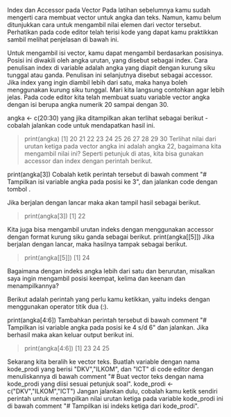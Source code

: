 Index dan Accessor pada Vector
Pada latihan sebelumnya kamu sudah mengerti cara membuat vector untuk angka dan teks. Namun, kamu belum ditunjukkan cara untuk mengambil nilai elemen dari vector tersebut. Perhatikan pada code editor telah terisi kode yang dapat kamu praktikkan sambil melihat penjelasan di bawah ini.

Untuk mengambil isi vector, kamu dapat mengambil berdasarkan posisinya. Posisi ini diwakili oleh angka urutan, yang disebut sebagai index.
Cara penulisan index di variable adalah angka yang diapit dengan kurung siku tunggal atau ganda. Penulisan ini selanjutnya disebut sebagai accessor.
Jika index yang ingin diambil lebih dari satu, maka hanya boleh menggunakan kurung siku tunggal.
Mari kita langsung contohkan agar lebih jelas. Pada code editor kita telah membuat suatu variable vector angka dengan isi berupa angka numerik 20 sampai dengan 30.

angka <- c(20:30)
yang jika ditampilkan akan terlihat sebagai berikut - cobalah jalankan code untuk mendapatkan hasil ini.

> print(angka)
[1] 20 21 22 23 24 25 26 27 28 29 30
Terlihat nilai dari urutan ketiga pada vector angka ini adalah angka 22, bagaimana kita mengambil nilai ini? Seperti petunjuk di atas, kita bisa gunakan accessor dan index dengan perintah berikut.

print(angka[3])
Cobalah ketik perintah tersebut di bawah comment "# Tampilkan isi variable angka pada posisi ke 3", dan jalankan code dengan tombol .

Jika berjalan dengan lancar maka akan tampil hasil sebagai berikut.

> print(angka[3])
[1] 22
 
Kita juga bisa mengambil urutan indeks dengan menggunakan accessor dengan format kurung siku ganda sebagai berikut.
print(angka[[5]])
Jika berjalan dengan lancar, maka hasilnya tampak sebagai berikut.

> print(angka[[5]])
[1] 24
 

Bagaimana dengan indeks angka lebih dari satu dan berurutan, misalkan saya ingin mengambil posisi keempat, kelima dan keenam dan menampilkannya?

Berikut adalah perintah yang perlu kamu ketikkan, yaitu indeks dengan menggunakan operator titik dua (:).

print(angka[4:6])
Tambahkan perintah tersebut di bawah comment "# Tampilkan isi variable angka pada posisi ke 4 s/d 6" dan jalankan. Jika berhasil maka akan keluar output berikut ini.

> print(angka[4:6])
[1] 23 24 25
 
Sekarang kita beralih ke vector teks. Buatlah variable dengan nama kode_prodi yang berisi "DKV","ILKOM", dan "ICT" di code editor dengan menuliskannya di bawah comment "# Buat vector teks dengan nama kode_prodi yang diisi sesuai petunjuk soal".
kode_prodi <- c("DKV","ILKOM","ICT")
Jangan jalankan dulu, cobalah kamu ketik sendiri perintah untuk menampilkan nilai urutan ketiga pada variable kode_prodi ini di bawah comment "# Tampilkan isi indeks ketiga dari kode_prodi".